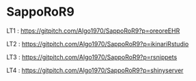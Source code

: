 # SappoRoR9

LT1 : https://gitpitch.com/Algo1970/SappoRoR9?p=oreoreEHR

LT2 : https://gitpitch.com/Algo1970/SappoRoR9?p=ikinariRstudio

LT3 : https://gitpitch.com/Algo1970/SappoRoR9?p=rsnippets

LT4 : https://gitpitch.com/Algo1970/SappoRoR9?p=shinyserver
